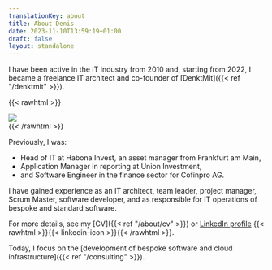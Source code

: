 ```yaml
---
translationKey: about
title: About Denis
date: 2023-11-10T13:59:19+01:00
draft: false
layout: standalone
---
```


I have been active in the IT industry from 2010 and, starting from 2022, I became a freelance IT architect and co-founder of [DenktMit]({{< ref "/denktmit" >}}).

{{< rawhtml >}}<div class="profile frame"><img src="denis.png"></div>{{< /rawhtml >}}

Previously, I was:
- Head of IT at Habona Invest, an asset manager from Frankfurt am Main,
- Application Manager in reporting at Union Investment,
- and Software Engineer in the finance sector for Cofinpro AG.

I have gained experience as an IT architect, team leader, project manager, Scrum Master, software developer, and as responsible for IT operations of bespoke and standard software.

For more details, see my [CV]({{< ref "/about/cv" >}}) or [LinkedIn profile](https://www.linkedin.com/in/dmalolepszy) {{< rawhtml >}}<a href="https://www.linkedin.com/in/dmalolepszy" style="text-decoration: none">{{< linkedin-icon >}}</a>{{< /rawhtml >}}.

Today, I focus on the [development of bespoke software and cloud infrastructure]({{< ref "/consulting" >}}).
